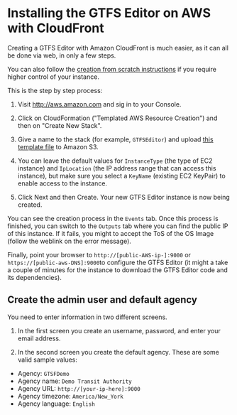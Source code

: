 # Installing the GTFS Editor on AWS with CloudFront

Creating a GTFS Editor with Amazon CloudFront is much easier, as it can all be done via web, in only a few steps.

You can also follow the [creation from scratch instructions](Install.md) if you require higher control of your instance.

This is the step by step process:

1. Visit http://aws.amazon.com and sig in to your Console.

2. Click on CloudFormation ("Templated AWS Resource Creation") and then on "Create New Stack".

3. Give a name to the stack (for example, `GTFSEditor`) and upload [this template file](gtfs-editor/cloudformation/GTFS_Editor_CloudFormation-WB.json) to Amazon S3.

4. You can leave the default values for `InstanceType` (the type of EC2 instance) and `IpLocation` (the IP address range that can access this instance), but make sure you select a `KeyName` (existing EC2 KeyPair) to enable access to the instance.

5. Click Next and then Create. Your new GTFS Editor instance is now being created.

You can see the creation process in the `Events` tab. Once this process is finished, you can switch to the `Outputs` tab where you can find the public IP of this instance. If it fails, you might to accept the ToS of the OS Image (follow the weblink on the error message).

Finally, point your browser to `http://[public-AWS-ip-]:9000` or `https://[public-aws-DNS]:9000`to configure the GTFS Editor (it might a take a couple of minutes for the instance to download the GTFS Editor code and its dependencies).

## Create the admin user and default agency

You need to enter information in two different screens.

1. In the first screen you create an username, password, and enter your email address.

2. In the second screen you create the default agency. These are some valid sample values:

* Agency: `GTSFDemo`
* Agency name: `Demo Transit Authority`
* Agency URL: `http://[your-ip-here]:9000`
* Agency timezone: `America/New_York`
* Agency language: `English`
